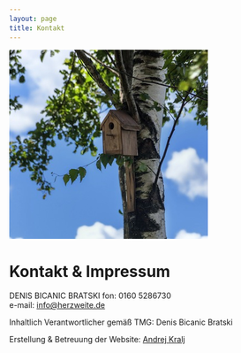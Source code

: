 ```yaml
---
layout: page
title: Kontakt
---
```

![Bild zu Beratung](/images/kontakt.jpg)
# Kontakt & Impressum
DENIS BICANIC BRATSKI
fon: 0160 5286730  
e-mail: <info@herzweite.de>


Inhaltlich Verantwortlicher gemäß TMG: Denis Bicanic Bratski

Erstellung & Betreuung der Website:  [Andrej Kralj](http://www.kralj.de/) 


